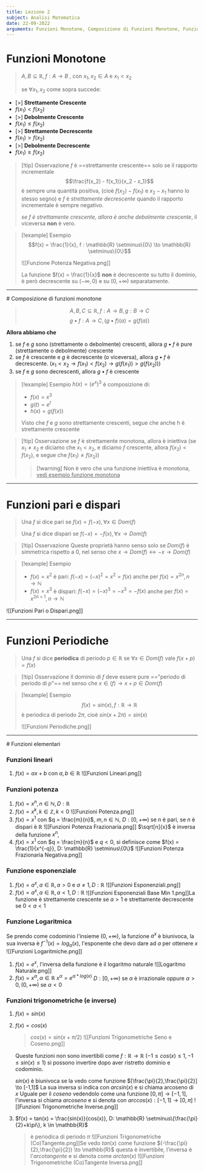 ```yaml
---
title: Lezione 2
subject: Analisi Matematica
date: 22-09-2022
arguments: Funzioni Monotone, Composizione di Funzioni Monotone, Funzioni Pari o Dispari, Funzioni Periodiche, Funzioni Elementari
---
```

# Funzioni Monotone

> $A,B \subseteq \mathbb{R}, f : A \to B$ , con $x_1, x_2 \in A$ e $x_1 < x_2$
> 
> se $\forall x_1,x_2$ come sopra succede:

- [>] **Strettamente Crescente**
- $f(x_1) < f(x_2)$
- [>] **Debolmente Crescente**
- $f(x_1) \leq f(x_2)$
- [>] **Strettamente Decrescente**
- $f(x_1) > f(x_2)$
- [>]  **Debolmente Decrescente**
- $f(x_1) \geq f(x_2)$

> [!tip] Osservazione
>  _f_ è ==strettamente crescente== solo se il rapporto incrementale $$\frac{f(x_2) - f(x_1)}{x_2 - x_1}$$è sempre una quantità positiva, (cioè $f(x_2) - f(x_1)$ e  $x_2 - x_1$ hanno lo stesso segno) e $f$ è _strettamente decrescente_ quando il rapporto incrementale è sempre negativo.
>  
>  *se $f$ è strettamente crescente, allora è anche debolmente crescente*, il viceversa **non** è vero.


> [!example] Esempio
> $$f(x) = \frac{1}{x}, f : \mathbb{R} \setminus\{0\} \to \mathbb{R} \setminus\{0\}$$
> 
> ![[Funzione Potenza Negativa.png]]
> 
> La funzione $f(x) = \frac{1}{x}$ **non** è decrescente su tutto il dominio, è però decrescente su $(-\infty, 0)$ e su $(0, +\infty)$ separatamente.

<hr>
# Composizione di funzioni monotone

>$$
A,B,C \subseteq \mathbb{R}, f : A \to B, g : B \to C
$$ $$
g•f : A \to C, (g•f)(a) = g(f(a))
$$

**Allora abbiamo che**
1. se $f$ e $g$ sono (strettamente o debolmente) crescenti, allora $g•f$ è pure (strettamente o debolmente) crescente
2. se $f$ è crescente e $g$ è decrescente (o viceversa), allora $g•f$ è decrescente.
   ($x_1 < x_2 \to f(x_1) < f(x_2) \to g(f(x_1)) > g(f(x_2))$) 
3. se $f$ e $g$ sono decrescenti, allora $g•f$ è crescente

> [!example] Esempio
> $h(x) = (e^x)^3$ è composizione di:
> - $f(x) = x^3$
> -  $g(t) = e^t$
> - $h(x) = g(f(x))$
> 
> Visto che *f* e *g* sono strettamente crescenti, segue che anche h è strettamente crescente

> [!tip] Osservazione
> se *f* è strettamente monotona, allora è iniettiva
> (se $x_1 \neq x_2$ e diciamo che $x_1 < x_2$, e diciamo *f* crescente, allora $f(x_2) < f(x_2)$, e segue che $f(x_1) \neq f(x_2)$)
> > [!warning] Non è vero che una funzione iniettiva è monotona, <u>vedi esempio funzione monotona</u>

<hr>

# Funzioni pari e dispari 

> Una $f$ si dice pa<u></u>ri se $f(x) = f(-x), \forall x \in Dom(f)$
> 
> Una $f$ si dice dispari se $f(-x) = -f(x), \forall x \to Dom(f)$


> [!tip] Osservazione
> Queste proprietà hanno senso solo se $Dom(f)$ è simmetrica rispetto a 0, nel senso che $x \to Dom(f) \leftrightarrow -x \to Dom(f)$

> [!example] Esempio
> - $f(x) = x^2$ è pari: $f(-x) = (-x)^2 = x^2 = f(x)$ 
> 	anche per $f(x) = x^{2n}, n \to \mathbb{N}$
> - $f(x) = x^3$ è dispari: $f(-x) = (-x)^3 = -x^3 = -f(x)$ 
> 	anche per $f(x) = x^{2n+1}, n \to \mathbb{N}$
> 
![[Funzioni Pari o Dispari.png]]

<hr>

# Funzioni Periodiche

> Una *f* si dice **periodica** di periodo $p \in \mathbb{R}$ se $\forall x \in Dom(f)$ vale $f(x+p) = f(x)$

> [!tip] Osservazione
> Il dominio di *f* deve essere pure =="periodo di periodo di $p$"== nel senso che $x \in (f) \to x+p \in Dom(f)$

> [!example] Esempio
> $$f(x) = sin(x), f : \mathbb{R} \to \mathbb{R}$$ 
> è periodica di periodo $2π$, cioè $sin(x + 2\pi) = sin(x)$
> 
> ![[Funzioni Periodiche.png]]

<hr>
# Funzioni elementari

### **Funzioni lineari**

1. $f(x) = ax + b$ con $a,b \in \mathbb{R}$ ![[Funzioni Lineari.png]]
### **Funzioni potenza** 

1. $f(x) = x^n, n \in \mathbb{N}, D: \mathbb{R}$
2. $f(x) = x^k, k \in \mathbb{Z}, k < 0$ ![[Funzioni Potenza.png]]
 3. $f(x) = x^1$ con $q = \frac{m}{n}$, $m,n \in \mathbb{N}$, $D:  [0, +\infty)$ se $n$ è pari, se $n$ è dispari è $\mathbb{R}$ ![[Funzioni Potenza Frazionaria.png]] $\sqrt[n]{x}$ è inversa della funzione $x^n$,
4. $f(x) = x^1$ con $q = \frac{m}{n}$ e $q < 0$, si definisce come $f(x) = \frac{1}{x^{-q}}, D: \mathbb{R} \setminus\{0\}$	![[Funzioni Potenza Frazionaria Negativa.png]]
### **Funzione esponenziale**

1. $f(x) = a^x, a \in \mathbb{R}, a > 0$ e $a \neq 1, D: \mathbb{R}$ ![[Funzioni Esponenziali.png]]
2.  $f(x) = a^x, a \in \mathbb{R}, a < 1, D: \mathbb{R}$ ![[Funzioni Esponenziali Base Min 1.png]]La funzione è strettamente crescente se $a > 1$ e strettamente decrescente se $0 < a < 1$
### **Funzione Logaritmica**

 Se prendo come codominio l'insieme $(0, +\infty)$, la funzione $a^x$ è biunivoca, la sua inversa è $f^{-1}(x) = log_a(x)$, l'esponente che devo dare ad $a$ per ottenere $x$  
 ![[Funzioni Logaritmiche.png]]

1. $f(x) = e^x$, l'inversa della funzione è il logaritmo naturale
   ![[Logaritmo Naturale.png]]
2. $f(x) = x^\alpha, \alpha \in \mathbb{R}$ 
   $x^\alpha  = e^{\alpha*log(x)}$ 
   $D: [0, +\infty)$ se $\alpha$ è irrazionale oppure $\alpha > 0, (0, +\infty)$ se $\alpha < 0$ 
### **Funzioni trigonometriche** (e inverse)
1. $f(x) = sin(x)$
2. $f(x) = cos(x)$ 
   > $cos(x) = sin(x+\pi/2)$ ![[Funzioni Trigonometriche Seno e Coseno.png]]

	Queste funzioni non sono invertibili come $f : \mathbb{R} \to \mathbb{R}$ ($-1 \leq cos(x) \leq 1, -1 \leq sin(x) \leq 1$)
	si possono invertire dopo aver ristretto dominio e codominio.

	$sin(x)$ è biunivoca se la vedo come funzione $[\frac{\pi}{2},\frac{\pi}{2}] \to [-1,1]$
	La sua inversa si indica con $arcsin(x)$ e si chiama arcoseno di $x$
	Uguale per il *coseno* vedendolo come una funzione $[0,\pi] \to [-1,1]$, l'inversa si chiama *arcoseno* e si denota con $arccos(x) : [-1,1] \to [0,\pi]$
	![[Funzioni Trigonometriche Inverse.png]]
3. $f(x) = tan(x) = \frac{sin(x)}{cos(x)}, D: \mathbb{R} \setminus\{\frac{\pi}{2}+k\pi\}, k \in \mathbb{R}$
   > è periodica di periodo $\pi$ ![[Funzioni Trigonometriche (Co)Tangente.png]]Se vedo $tan(x)$ come funzione $(-\frac{\pi}{2},\frac{\pi}{2}) \to \mathbb{R}$ questa è invertibile, l'inversa è l'*arcotangente* e si denota come $arctan(x)$ ![[Funzioni Trigonometriche (Co)Tangente Inversa.png]]